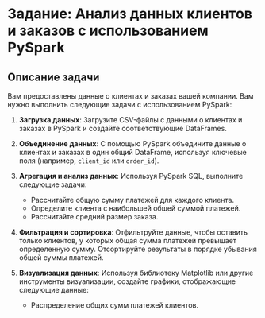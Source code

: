 # Задание: Анализ данных клиентов и заказов с использованием PySpark

## Описание задачи
Вам предоставлены данные о клиентах и заказах вашей компании. Вам нужно выполнить следующие задачи с использованием PySpark:

1. **Загрузка данных**: Загрузите CSV-файлы с данными о клиентах и заказах в PySpark и создайте соответствующие DataFrames.

2. **Объединение данных**: С помощью PySpark объедините данные о клиентах и заказах в один общий DataFrame, используя ключевые поля (например, `client_id` или `order_id`).

3. **Агрегация и анализ данных**: Используя PySpark SQL, выполните следующие задачи:
   - Рассчитайте общую сумму платежей для каждого клиента.
   - Определите клиента с наибольшей общей суммой платежей.
   - Рассчитайте средний размер заказа.

4. **Фильтрация и сортировка**: Отфильтруйте данные, чтобы оставить только клиентов, у которых общая сумма платежей превышает определенную сумму. Отсортируйте результаты в порядке убывания общей суммы платежей.

5. **Визуализация данных**: Используя библиотеку Matplotlib или другие инструменты визуализации, создайте графики, отображающие следующие данные:
   - Распределение общих сумм платежей клиентов.